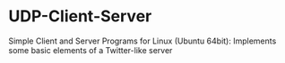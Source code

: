 # UDP-Client-Server
 Simple Client and Server Programs for Linux (Ubuntu 64bit): Implements some basic elements of a Twitter-like server

